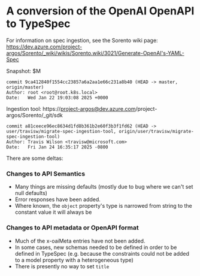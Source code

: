# A conversion of the OpenAI OpenAPI to TypeSpec

For information on spec ingestion, see the Sorento wiki page:
https://dev.azure.com/project-argos/Sorento/_wiki/wikis/Sorento.wiki/3021/Generate-OpenAI's-YAML-Spec

Snapshot: $M
```
commit 9ca412840f1554cc23857a6a2aa1e66c231a8b40 (HEAD -> master, origin/master)
Author: root <root@root.k8s.local>
Date:   Wed Jan 22 19:03:08 2025 +0000
```

Ingestion tool: https://project-argos@dev.azure.com/project-argos/Sorento/_git/sdk
```
commit a81ceece96ec8634d1fd8b361b2e60f3b3f1fd62 (HEAD -> user/travisw/migrate-spec-ingestion-tool, origin/user/travisw/migrate-spec-ingestion-tool)
Author: Travis Wilson <travisw@microsoft.com>
Date:   Fri Jan 24 16:35:17 2025 -0800
```

There are some deltas:

### Changes to API Semantics

- Many things are missing defaults (mostly due to bug where we can't set null defaults)
- Error responses have been added.
- Where known, the `object` property's type is narrowed from string to the constant value it will always be

### Changes to API metadata or OpenAPI format

- Much of the x-oaiMeta entries have not been added.
- In some cases, new schemas needed to be defined in order to be defined in TypeSpec (e.g. because the constraints could not be added to a model property with a heterogeneous type)
- There is presently no way to set `title`
